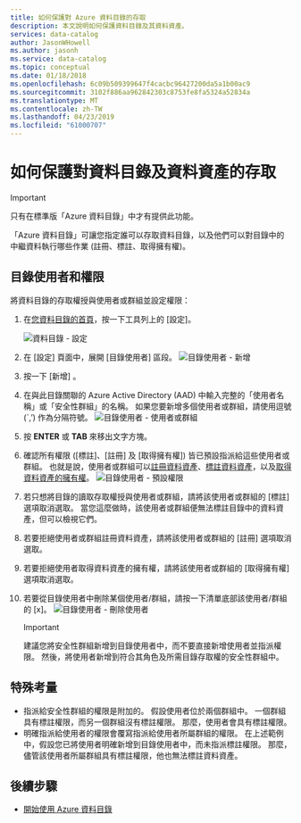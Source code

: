 ```yaml
---
title: 如何保護對 Azure 資料目錄的存取
description: 本文說明如何保護資料目錄及其資料資產。
services: data-catalog
author: JasonWHowell
ms.author: jasonh
ms.service: data-catalog
ms.topic: conceptual
ms.date: 01/18/2018
ms.openlocfilehash: 6c09b509399647f4cacbc96427200da5a1b00ac9
ms.sourcegitcommit: 3102f886aa962842303c8753fe8fa5324a52834a
ms.translationtype: MT
ms.contentlocale: zh-TW
ms.lasthandoff: 04/23/2019
ms.locfileid: "61000707"
---
```

# <a name="how-to-secure-access-to-data-catalog-and-data-assets"></a>如何保護對資料目錄及資料資產的存取
> [!IMPORTANT]
> 只有在標準版「Azure 資料目錄」中才有提供此功能。

「Azure 資料目錄」可讓您指定誰可以存取資料目錄，以及他們可以對目錄中的中繼資料執行哪些作業 (註冊、標註、取得擁有權)。 

## <a name="catalog-users-and-permissions"></a>目錄使用者和權限
將資料目錄的存取權授與使用者或群組並設定權限：

1. 在[您資料目錄的首頁](https://www.azuredatacatalog.com)，按一下工具列上的 [設定]。

    ![資料目錄 - 設定](media/data-catalog-how-to-secure-catalog/data-catalog-settings.png)
2. 在 [設定] 頁面中，展開 [目錄使用者] 區段。
    ![目錄使用者 - 新增](media/data-catalog-how-to-secure-catalog/data-catalog-add-button.png)
3. 按一下 [新增] 。
4. 在與此目錄關聯的 Azure Active Directory (AAD) 中輸入完整的「使用者名稱」或「安全性群組」的名稱。 如果您要新增多個使用者或群組，請使用逗號 (`,’) 作為分隔符號。
    ![目錄使用者 - 使用者或群組](media/data-catalog-how-to-secure-catalog/data-catalog-users-groups.png)
5. 按 **ENTER** 或 **TAB** 來移出文字方塊。 
6.  確認所有權限 ([標註]、[註冊] 及 [取得擁有權]) 皆已預設指派給這些使用者或群組。 也就是說，使用者或群組可以[註冊資料資產]( data-catalog-how-to-register.md)、[標註資料資產]( data-catalog-how-to-annotate.md)，以及[取得資料資產的擁有權]( data-catalog-how-to-manage.md)。 
    ![目錄使用者 - 預設權限](media/data-catalog-how-to-secure-catalog/data-catalog-default-permissions.png)
7.  若只想將目錄的讀取存取權授與使用者或群組，請將該使用者或群組的 [標註] 選項取消選取。 當您這麼做時，該使用者或群組便無法標註目錄中的資料資產，但可以檢視它們。 
8.  若要拒絕使用者或群組註冊資料資產，請將該使用者或群組的 [註冊] 選項取消選取。
9.  若要拒絕使用者取得資料資產的擁有權，請將該使用者或群組的 [取得擁有權] 選項取消選取。 
10. 若要從目錄使用者中刪除某個使用者/群組，請按一下清單底部該使用者/群組的 [x]。 
    ![目錄使用者 - 刪除使用者](media/data-catalog-how-to-secure-catalog/data-catalog-delete-user.png)

    > [!IMPORTANT]
    > 建議您將安全性群組新增到目錄使用者中，而不要直接新增使用者並指派權限。 然後，將使用者新增到符合其角色及所需目錄存取權的安全性群組中。

## <a name="special-considerations"></a>特殊考量

- 指派給安全性群組的權限是附加的。 假設使用者位於兩個群組中。 一個群組具有標註權限，而另一個群組沒有標註權限。 那麼，使用者會具有標註權限。 
- 明確指派給使用者的權限會覆寫指派給使用者所屬群組的權限。 在上述範例中，假設您已將使用者明確新增到目錄使用者中，而未指派標註權限。 那麼，儘管該使用者所屬群組具有標註權限，他也無法標註資料資產。

## <a name="next-steps"></a>後續步驟
- [開始使用 Azure 資料目錄](data-catalog-get-started.md)

